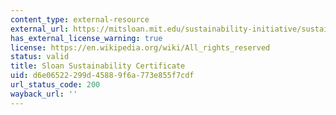 ```yaml
---
content_type: external-resource
external_url: https://mitsloan.mit.edu/sustainability-initiative/sustainability-certificate
has_external_license_warning: true
license: https://en.wikipedia.org/wiki/All_rights_reserved
status: valid
title: Sloan Sustainability Certificate
uid: d6e06522-299d-4588-9f6a-773e855f7cdf
url_status_code: 200
wayback_url: ''
---
```


